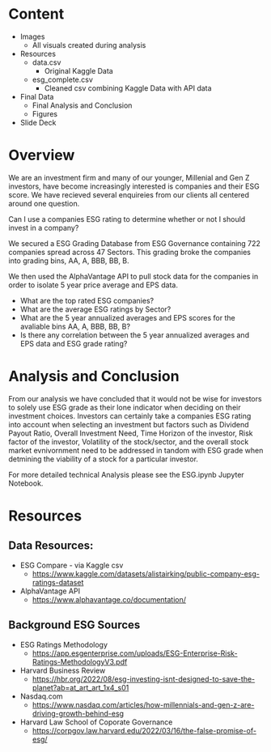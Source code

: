 # Content
* Images
  * All visuals created during analysis
* Resources
  * data.csv
    * Original Kaggle Data
  * esg_complete.csv
    * Cleaned csv combining Kaggle Data with API data
* Final Data
  * Final Analysis and Conclusion
  * Figures 
* Slide Deck

# Overview
We are an investment firm and many of our younger, Millenial and Gen Z investors, have become increasingly interested is companies and their ESG score. We have recieved several enquireies from our clients all centered around one question. 

Can I use a companies ESG rating to determine whether or not I should invest in a company?

We secured a ESG Grading Database from ESG Governance containing 722 companies spread across 47 Sectors. This grading broke the companies into grading bins, AA, A, BBB, BB, B. 

We then used the AlphaVantage API to pull stock data for the companies in order to isolate 5 year price average and EPS data.

* What are the top rated ESG companies?
* What are the average ESG ratings by Sector?
* What are the 5 year annualized averages and EPS scores for the avaliable bins AA, A, BBB, BB, B?
* Is there any correlation between the 5 year annualized averages and EPS data and ESG grade rating?

# Analysis and Conclusion
From our analysis we have concluded that it would not be wise for investors to solely use ESG grade as their lone indicator when deciding on their investment choices. Investors can certainly take a companies ESG rating into account when selecting an investment but factors such as Dividend Payout Ratio, Overall Investment Need, Time Horizon of the investor, Risk factor of the investor, Volatility of the stock/sector, and the overall stock market evnivornment need to be addressed in tandom with ESG grade when detmining the viability of a stock for a particular investor. 

For more detailed technical Analysis please see the ESG.ipynb Jupyter Notebook.

# Resources

## Data Resources:
* ESG Compare - via Kaggle csv
  * https://www.kaggle.com/datasets/alistairking/public-company-esg-ratings-dataset
* AlphaVantage API
  * https://www.alphavantage.co/documentation/

## Background ESG Sources
* ESG Ratings Methodology
  * https://app.esgenterprise.com/uploads/ESG-Enterprise-Risk-Ratings-MethodologyV3.pdf
* Harvard Business Review
  * https://hbr.org/2022/08/esg-investing-isnt-designed-to-save-the-planet?ab=at_art_art_1x4_s01
* Nasdaq.com
  * https://www.nasdaq.com/articles/how-millennials-and-gen-z-are-driving-growth-behind-esg
* Harvard Law School of Coporate Governance
  * https://corpgov.law.harvard.edu/2022/03/16/the-false-promise-of-esg/
